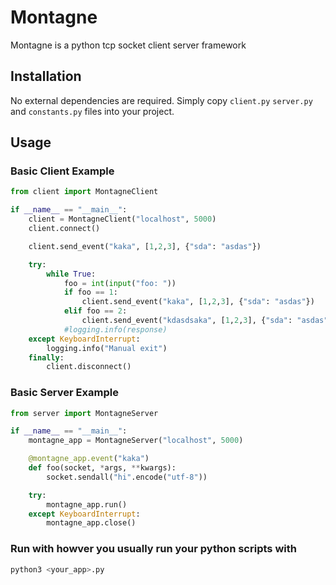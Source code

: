 # Montagne

Montagne is a python tcp socket client server framework

## Installation

No external dependencies are required. Simply copy `client.py` `server.py` and `constants.py` files into your project.

## Usage

### Basic Client Example

```python
from client import MontagneClient

if __name__ == "__main__":
    client = MontagneClient("localhost", 5000)
    client.connect()

    client.send_event("kaka", [1,2,3], {"sda": "asdas"})

    try:
        while True:
            foo = int(input("foo: "))
            if foo == 1:
                client.send_event("kaka", [1,2,3], {"sda": "asdas"})
            elif foo == 2:
                client.send_event("kdasdsaka", [1,2,3], {"sda": "asdas"})
            #logging.info(response)
    except KeyboardInterrupt:
        logging.info("Manual exit")
    finally:
        client.disconnect()
```

### Basic Server Example

```python
from server import MontagneServer

if __name__ == "__main__":
    montagne_app = MontagneServer("localhost", 5000)

    @montagne_app.event("kaka")
    def foo(socket, *args, **kwargs):
        socket.sendall("hi".encode("utf-8"))

    try:
        montagne_app.run()
    except KeyboardInterrupt:
        montagne_app.close()
```


### Run with howver you usually run your python scripts with

```bash
python3 <your_app>.py
```